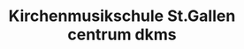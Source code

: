 ---
title: "Kirchenmusikschule St.Gallen centrum dkms"
url: /st-gallen/kirchenmusikschule-st-gallen-centrum-dkms/
shop: Musik
---